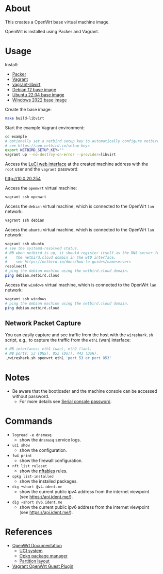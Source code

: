 # About

This creates a OpenWrt base virtual machine image.

OpenWrt is installed using Packer and Vagrant.

# Usage

Install:

* [Packer](https://www.packer.io/)
* [Vagrant](https://www.vagrantup.com/)
* [vagrant-libvirt](https://github.com/vagrant-libvirt/vagrant-libvirt)
* [Debian 12 base image](https://github.com/rgl/debian-vagrant)
* [Ubuntu 22.04 base image](https://github.com/rgl/ubuntu-vagrant)
* [Windows 2022 base image](https://github.com/rgl/windows-vagrant)

Create the base image:

```bash
make build-libvirt
```

Start the example Vagrant environment:

```bash
cd example
# optionally set a netbird setup key to automatically configure netbird.
# see https://app.netbird.io/setup-keys
export NETBIRD_SETUP_KEY=""
vagrant up --no-destroy-on-error --provider=libvirt
```

Access the [LuCI web interface](https://openwrt.org/docs/guide-user/luci/start)
at the created machine address with the `root` user and the `vagrant` password:

http://10.0.20.254

Access the `openwrt` virtual machine:

```bash
vagrant ssh openwrt
```

Access the `debian` virtual machine, which is connected to the OpenWrt `lan` network:

```bash
vagrant ssh debian
```

Access the `ubuntu` virtual machine, which is connected to the OpenWrt `lan` network:

```bash
vagrant ssh ubuntu
# see the systemd-resolved status.
# NB when netbird is up, it should register itself as the DNS server for
#    the netbird.cloud domain in the wt0 interface.
#    see https://netbird.io/docs/how-to-guides/nameservers
resolvectl
# ping the debian machine using the netbird.cloud domain.
ping debian.netbird.cloud
```

Access the `windows` virtual machine, which is connected to the OpenWrt `lan` network:

```bash
vagrant ssh windows
# ping the debian machine using the netbird.cloud domain.
ping debian.netbird.cloud
```

## Network Packet Capture

You can easily capture and see traffic from the host with the `wireshark.sh`
script, e.g., to capture the traffic from the `eth1` (wan) interface:

```bash
# NB interfaces: eth1 (wan), eth2 (lan).
# NB ports: 53 (DNS), 853 (DoT), 443 (DoH).
./wireshark.sh openwrt eth1 'port 53 or port 853'
```

# Notes

* Be aware that the bootloader and the machine console can be accessed without password.
  * For more details see [Serial console password](https://oldwiki.archive.openwrt.org/doc/howto/serial.console.password).

# Commands

* `logread -e dnsmasq`
  * show the `dnsmasq` service logs.
* `uci show`
  * show the configuration.
* `fw4 print`
  * show the firewall configuration.
* `nft list ruleset`
  * show the [nftables](https://wiki.archlinux.org/title/Nftables) rules.
* `opkg list-installed`
  * show the installed packages.
* `dig +short @v4.ident.me`
  * show the current public ipv4 address from the internet viewpoint (see https://api.ident.me/).
* `dig +short @v6.ident.me`
  * show the current public ipv6 address from the internet viewpoint (see https://api.ident.me/).

# References

* [OpenWrt Documentation](https://openwrt.org/docs)
  * [UCI system](https://openwrt.org/docs/guide-user/base-system/uci)
  * [Opkg package manager](https://openwrt.org/docs/guide-user/additional-software/opkg)
  * [Partition layout](https://openwrt.org/docs/guide-user/installation/openwrt_x86#partition_layout)
* [Vagrant OpenWrt Guest Plugin](https://github.com/hashicorp/vagrant/tree/main/plugins/guests/openwrt)
